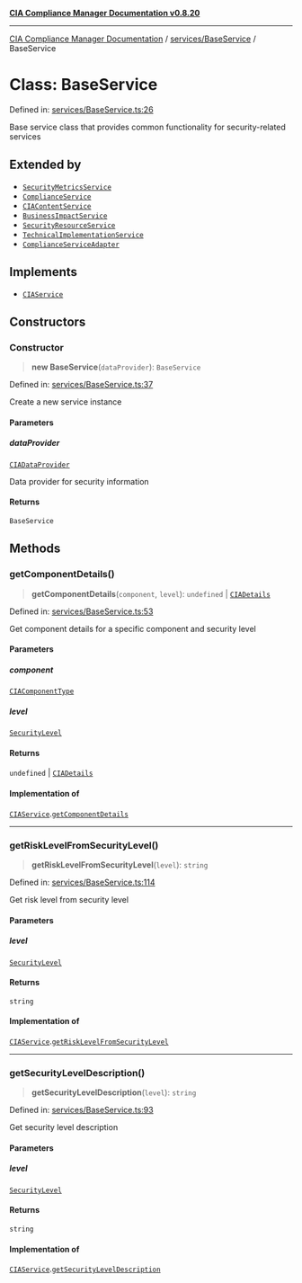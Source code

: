 [**CIA Compliance Manager Documentation v0.8.20**](../../../README.md)

***

[CIA Compliance Manager Documentation](../../../modules.md) / [services/BaseService](../README.md) / BaseService

# Class: BaseService

Defined in: [services/BaseService.ts:26](https://github.com/Hack23/cia-compliance-manager/blob/9180e2700dca841f6711d7243c036db4de73db57/src/services/BaseService.ts#L26)

Base service class that provides common functionality
for security-related services

## Extended by

- [`SecurityMetricsService`](../../securityMetricsService/classes/SecurityMetricsService.md)
- [`ComplianceService`](../../complianceService/classes/ComplianceService.md)
- [`CIAContentService`](../../ciaContentService/classes/CIAContentService.md)
- [`BusinessImpactService`](../../businessImpactService/classes/BusinessImpactService.md)
- [`SecurityResourceService`](../../securityResourceService/classes/SecurityResourceService.md)
- [`TechnicalImplementationService`](../../technicalImplementationService/classes/TechnicalImplementationService.md)
- [`ComplianceServiceAdapter`](../../classes/ComplianceServiceAdapter.md)

## Implements

- [`CIAService`](../interfaces/CIAService.md)

## Constructors

### Constructor

> **new BaseService**(`dataProvider`): `BaseService`

Defined in: [services/BaseService.ts:37](https://github.com/Hack23/cia-compliance-manager/blob/9180e2700dca841f6711d7243c036db4de73db57/src/services/BaseService.ts#L37)

Create a new service instance

#### Parameters

##### dataProvider

[`CIADataProvider`](../../../types/interfaces/CIADataProvider.md)

Data provider for security information

#### Returns

`BaseService`

## Methods

### getComponentDetails()

> **getComponentDetails**(`component`, `level`): `undefined` \| [`CIADetails`](../../../types/interfaces/CIADetails.md)

Defined in: [services/BaseService.ts:53](https://github.com/Hack23/cia-compliance-manager/blob/9180e2700dca841f6711d7243c036db4de73db57/src/services/BaseService.ts#L53)

Get component details for a specific component and security level

#### Parameters

##### component

[`CIAComponentType`](../../../types/type-aliases/CIAComponentType.md)

##### level

[`SecurityLevel`](../../../types/cia/type-aliases/SecurityLevel.md)

#### Returns

`undefined` \| [`CIADetails`](../../../types/interfaces/CIADetails.md)

#### Implementation of

[`CIAService`](../interfaces/CIAService.md).[`getComponentDetails`](../interfaces/CIAService.md#getcomponentdetails)

***

### getRiskLevelFromSecurityLevel()

> **getRiskLevelFromSecurityLevel**(`level`): `string`

Defined in: [services/BaseService.ts:114](https://github.com/Hack23/cia-compliance-manager/blob/9180e2700dca841f6711d7243c036db4de73db57/src/services/BaseService.ts#L114)

Get risk level from security level

#### Parameters

##### level

[`SecurityLevel`](../../../types/cia/type-aliases/SecurityLevel.md)

#### Returns

`string`

#### Implementation of

[`CIAService`](../interfaces/CIAService.md).[`getRiskLevelFromSecurityLevel`](../interfaces/CIAService.md#getrisklevelfromsecuritylevel)

***

### getSecurityLevelDescription()

> **getSecurityLevelDescription**(`level`): `string`

Defined in: [services/BaseService.ts:93](https://github.com/Hack23/cia-compliance-manager/blob/9180e2700dca841f6711d7243c036db4de73db57/src/services/BaseService.ts#L93)

Get security level description

#### Parameters

##### level

[`SecurityLevel`](../../../types/cia/type-aliases/SecurityLevel.md)

#### Returns

`string`

#### Implementation of

[`CIAService`](../interfaces/CIAService.md).[`getSecurityLevelDescription`](../interfaces/CIAService.md#getsecurityleveldescription)
